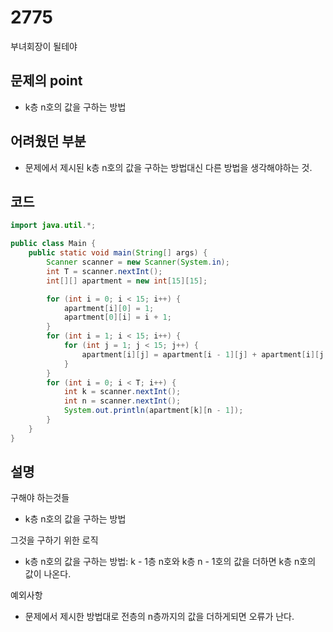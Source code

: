 # 2775
부녀회장이 될테야
## 문제의 point 
- k층 n호의 값을 구하는 방법

## 어려웠던 부분
- 문제에서 제시된 k층 n호의 값을 구하는 방법대신 다른 방법을 생각해야하는 것.

## 코드
```java
import java.util.*;

public class Main {
    public static void main(String[] args) {
        Scanner scanner = new Scanner(System.in);
        int T = scanner.nextInt();
        int[][] apartment = new int[15][15];

        for (int i = 0; i < 15; i++) {
            apartment[i][0] = 1;
            apartment[0][i] = i + 1;
        }
        for (int i = 1; i < 15; i++) {
            for (int j = 1; j < 15; j++) {
                apartment[i][j] = apartment[i - 1][j] + apartment[i][j - 1];
            }
        }
        for (int i = 0; i < T; i++) {
            int k = scanner.nextInt();
            int n = scanner.nextInt();
            System.out.println(apartment[k][n - 1]);
        }
    }
}
```

## 설명 
구해야 하는것들
- k층 n호의 값을 구하는 방법

그것을 구하기 위한 로직
- k층 n호의 값을 구하는 방법: k - 1층 n호와 k층 n - 1호의 값을 더하면 k층 n호의 값이 나온다.

예외사항
- 문제에서 제시한 방법대로 전층의 n층까지의 값을 더하게되면 오류가 난다.
